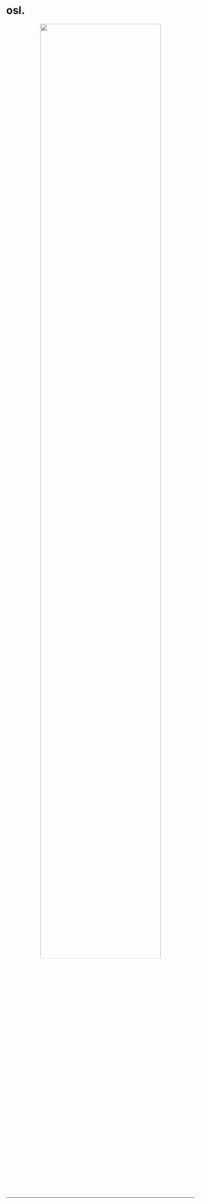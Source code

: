 # osl.

<div align = "center">
    <img src = "./images/oslLogo.png" style="width: 80%">
</div>

---------
